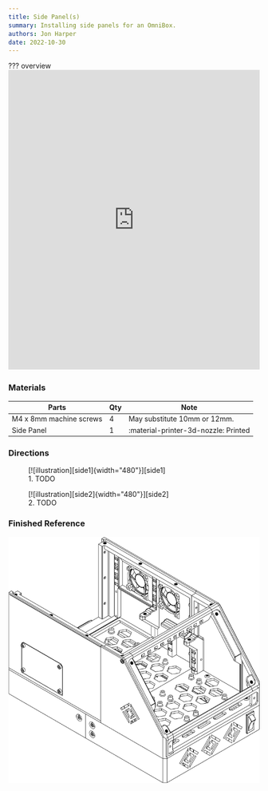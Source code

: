 ```yaml
---
title: Side Panel(s)
summary: Installing side panels for an OmniBox.
authors: Jon Harper
date: 2022-10-30
---
```


??? overview
    <iframe src="https://jon-harper.github.io/OmniBox/video/0.9.9/side.mp4" frameborder="0" width="100%" height="600px" allowfullscreen></iframe>

### Materials

| Parts                     | Qty | Note                            |
|---------------------------|-----|---------------------------------|
| M4 x 8mm machine screws   | 4   | May substitute 10mm or 12mm.    |
| Side Panel | 1   | :material-printer-3d-nozzle: Printed |

### Directions
                                                            
<figure markdown>
  [![illustration][side1]{width="480"}][side1]
  <figcaption>1. TODO</figcaption>
</figure>

<figure markdown>
  [![illustration][side2]{width="480"}][side2]
  <figcaption>2. TODO</figcaption>
</figure>


### Finished Reference

![illustration][side_final]

[side1]: ../img/assembly/panels/side/side1.png
[side2]: ../img/assembly/panels/side/side2.png
[side_final]: ../img/assembly/panels/side/side_final.png